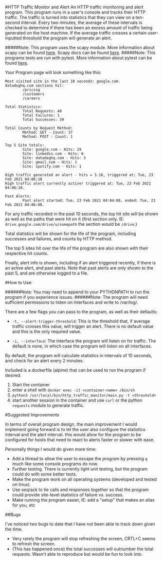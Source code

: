 #HTTP Traffic Monitor and Alert
An HTTP traffic monitoring and alert program. This program runs in a user's console and tracks their HTTP traffic.
The traffic is turned into statistics that they can view on a ten-second interval. Every two minutes, the average of
these intervals is checked to determine if there has been an excess amount of traffic being generated on the host machine.
If the average traffic crosses a certain user-inputted threshold the program will generate an alert.

#####Note: This program uses the scapy module. More information about scapy can be found [here](https://scapy.net/). Scapy docs can be found [here](https://scapy.readthedocs.io/en/latest/).
#####Note: This programs tests are run with pytest. More information about pytest can be found [here](https://docs.pytest.org/en/stable/).

Your Program page will look something like this:
```
Most visited site in the last 10 seconds: google.com.
datadoghq.com sections hit:
        /pricing
        /customers
        /careers

Total Statistics:
        Total Requests: 40
        Total Failures: 1
        Total Successes: 39

Total Counts by Request Method:
        Method: GET - Count: 37
        Method: POST - Count: 1

Top 5 Site totals:
        Site: google.com - Hits: 29
        Site: linkedin.com - Hits: 6
        Site: datadoghq.com - Hits: 3
        Site: gmail.com - Hits: 1
        Site: spotify.com - Hits: 1

High traffic generated an alert - hits = 3.16, triggered at: Tue, 23 Feb 2021 04:06:18
High traffic alert currently active! triggered at: Tue, 23 Feb 2021 04:06:18.

Past Alerts:
        Past alert started: Tue, 23 Feb 2021 04:04:08, ended: Tue, 23 Feb 2021 04:06:08.
```
For any traffic recorded in the past 10 seconds, the top hit site will be shown as well as the paths that were hit on it (first section only. IE: `drive.google.com/drive/u/somepath` the section would be `/drive`.)

Total statistics will be shown for the life of the program, including successes and failures, and counts by HTTP method.

The top 5 sites hit over the life of the program are also shown with their respective hit counts.

Finally, alert info is shown, including if an alert triggered recently, if there is an active alert, and past alerts. Note that past alerts are only shown to the past 5, and are otherwise logged to a file.

#How to Use:

######Note: You may need to append to your PYTHONPATH to run the program if you experience issues.
######Note: The program will need sufficient permissions to listen on interfaces and write to /var/log/.

There are a few flags you can pass to the program, as well as their defaults:
- `-t, --alert-trigger-threshold`: This is the threshold that, if average traffic crosses this value, will trigger an alert.
There is no default value and this is the only required value.
  
- `-i, --interface`: The interface the program will listen on for traffic. The default is none, in which case the program will listen on all interfaces.

By default, the program will calculate statistics in intervals of 10 seconds, and check for an alert every 2 minutes.

Included is a dockerfile (alpine) that can be used to run the program if desired.
1. Start the container
2. enter a shell with `docker exec -it <container-name> /bin/sh`
3. `python3 /usr/local/bin/http_traffic_monitor/main.py -t <threshold>`
4. start another session in the container and use `curl` or the python `requests` module to generate traffic.

#Suggested Improvements

In terms of overall program design, the main improvement I would implement going forward is to let the user also configure the statistics interval and
the alert interval. this would allow for the program to be configured for hosts that need to react to alerts faster or slower with ease.

Personally things I would do given more time:
- Add a thread to allow the user to escape the program by pressing `q` much like some console programs do now.
- Further testing. There is currently light unit testing, but the program could do with some better tests.
- Make the program work on all operating systems (developed and tested on linux).
- Use seq/ack to tie calls and responses together so that the program could provide site-level statistics of failure vs. success.
- Make running the program easier, IE: add a "setup" that makes an alias for you, etc

##Bugs

I've noticed two bugs to date that I have not been able to track down given the time.
- Very rarely the program will stop refreshing the screen, CRTL+C seems to refresh the screen.
- (This has happened once) the total successes will outnumber the total requests. Wasn't able to reproduce but would be fun to look into.